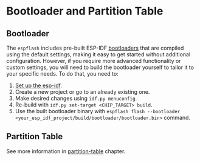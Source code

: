 # Bootloader and Partition Table

## Bootloader

The `espflash` includes pre-built ESP-IDF [bootloaders] that are compiled using the default settings, making it easy to get started without additional configuration. However, if you require more advanced functionality or custom settings, you will need to build the bootloader yourself to tailor it to your specific needs. To do that, you need to:
1. [Set up the esp-idf].
2. Create a new project or go to an already existing one.
3. Make desired changes using `idf.py menuconfig`.
4. Re-build with `idf.py set-target <CHIP_TARGET> build`.
5. Use the built bootloader binary with `espflash flash --bootloader <your_esp_idf_project/build/bootloader/bootloader.bin>` command.

## Partition Table

See more information in [partition-table] chapter.


[bootloaders]: https://github.com/esp-rs/espflash/tree/main/espflash/resources/bootloaders
[Set up the esp-idf]: https://docs.espressif.com/projects/esp-idf/en/stable/esp32/get-started/index.html#manual-installation
[partition-table]: ../introduction/startup-flow.md